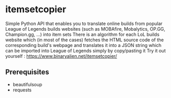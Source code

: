 # itemsetcopier

Simple Python API that enables you to translate online builds from popular League of Legends builds websites (such as MOBAfire, Mobalytics, OP.GG, Champion.gg, ...) into item sets
There is an algorithm for each LoL builds website which (in most of the cases) fetches the HTML source code of the corresponding build's webpage and translates it into a JSON string which can be imported into League of Legends simply by copy/pasting it
Try it out yourself : https://www.binaryalien.net/itemsetcopier/

## Prerequisites

- beautifulsoup
- requests
